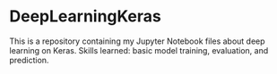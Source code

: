 # DeepLearningKeras
This is a repository containing my Jupyter Notebook files about deep learning on Keras. Skills learned: basic model training, evaluation, and prediction.
